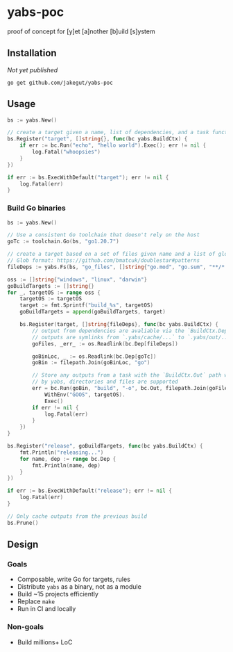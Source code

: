 # yabs-poc

proof of concept for [y]et [a]nother [b]uild [s]ystem

## Installation

*Not yet published*

`go get github.com/jakegut/yabs-poc`

## Usage

```go
bs := yabs.New()

// create a target given a name, list of dependencies, and a task function
bs.Register("target", []string{}, func(bc yabs.BuildCtx) {
    if err := bc.Run("echo", "hello world").Exec(); err != nil {
        log.Fatal("whoopsies")
    }
})

if err := bs.ExecWithDefault("target"); err != nil {
    log.Fatal(err)
}
```

### Build Go binaries

```go
bs := yabs.New()

// Use a consistent Go toolchain that doesn't rely on the host
goTc := toolchain.Go(bs, "go1.20.7")

// create a target based on a set of files given name and a list of globs
// Glob format: https://github.com/bmatcuk/doublestar#patterns
fileDeps := yabs.Fs(bs, "go_files", []string{"go.mod", "go.sum", "**/*.go"})

oss := []string{"windows", "linux", "darwin"}
goBuildTargets := []string{}
for _, targetOS := range oss {
    targetOS := targetOS
    target := fmt.Sprintf("build_%s", targetOS)
    goBuildTargets = append(goBuildTargets, target)

    bs.Register(target, []string{fileDeps}, func(bc yabs.BuildCtx) {
        // output from dependencies are avaliable via the `BuildCtx.Dep` map
        // outputs are symlinks from `.yabs/cache/...` to `.yabs/out/...`
        goFiles, _err_ := os.Readlink(bc.Dep[fileDeps])

        goBinLoc, _ := os.Readlink(bc.Dep[goTc])
        goBin := filepath.Join(goBinLoc, "go")

        // Store any outputs from a task with the `BuildCtx.Out` path which will be cached
        // by yabs, directories and files are supported
        err = bc.Run(goBin, "build", "-o", bc.Out, filepath.Join(goFiles, "main.go")).
            WithEnv("GOOS", targetOS).
            Exec()
        if err != nil {
            log.Fatal(err)
        }
    })
}

bs.Register("release", goBuildTargets, func(bc yabs.BuildCtx) {
    fmt.Println("releasing...")
    for name, dep := range bc.Dep {
        fmt.Println(name, dep)
    }
})

if err := bs.ExecWithDefault("release"); err != nil {
    log.Fatal(err)
}

// Only cache outputs from the previous build
bs.Prune()
```

## Design

### Goals
* Composable, write Go for targets, rules
* Distribute `yabs` as a binary, not as a module
* Build ~15 projects efficiently
* Replace `make`
* Run in CI and locally

### Non-goals
* Build millions+ LoC
